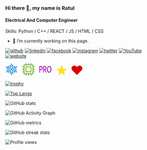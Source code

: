 ### Hi there 👋, my name is Ratul
#### Electrical And Computer Engineer

Skills: Python / C++ / REACT / JS / HTML / CSS

- 🔭 I’m currently working on this page. 


[<img src='https://cdn.jsdelivr.net/npm/simple-icons@3.0.1/icons/github.svg' alt='github' height='40'>](https://github.com/raratul)  [<img src='https://cdn.jsdelivr.net/npm/simple-icons@3.0.1/icons/linkedin.svg' alt='linkedin' height='40'>](https://www.linkedin.com/in/ra-tul-610020195/)  [<img src='https://cdn.jsdelivr.net/npm/simple-icons@3.0.1/icons/facebook.svg' alt='facebook' height='40'>](https://www.facebook.com/bizarre.ratul)  [<img src='https://cdn.jsdelivr.net/npm/simple-icons@3.0.1/icons/instagram.svg' alt='instagram' height='40'>](https://www.instagram.com/ra_ratul/)  [<img src='https://cdn.jsdelivr.net/npm/simple-icons@3.0.1/icons/twitter.svg' alt='twitter' height='40'>](https://twitter.com/@RatulRa)  [<img src='https://cdn.jsdelivr.net/npm/simple-icons@3.0.1/icons/youtube.svg' alt='YouTube' height='40'>](https://www.youtube.com/channel/@kiratul5280)  [<img src='https://cdn.jsdelivr.net/npm/simple-icons@3.0.1/icons/icloud.svg' alt='website' height='40'>](https://www.kiratul.xyz/)  

<a href='https://archiveprogram.github.com/'><img src='https://raw.githubusercontent.com/acervenky/animated-github-badges/master/assets/acbadge.gif' width='40' height='40'></a> <a href='https://docs.github.com/en/developers'><img src='https://raw.githubusercontent.com/acervenky/animated-github-badges/master/assets/devbadge.gif' width='40' height='40'></a> <a href='https://github.com/pricing'><img src='https://raw.githubusercontent.com/acervenky/animated-github-badges/master/assets/pro.gif' width='40' height='40'></a> <a href='https://stars.github.com/'><img src='https://raw.githubusercontent.com/acervenky/animated-github-badges/master/assets/starbadge.gif' width='35' height='35'></a> <a href='https://docs.github.com/en/github/supporting-the-open-source-community-with-github-sponsors'><img src='https://raw.githubusercontent.com/acervenky/animated-github-badges/master/assets/sponsorbadge.gif' width='35' height='35'></a> 

[![trophy](https://github-profile-trophy.vercel.app/?username=raratul)](https://github.com/ryo-ma/github-profile-trophy)

[![Top Langs](https://github-readme-stats.vercel.app/api/top-langs/?username=raratul)](https://github.com/anuraghazra/github-readme-stats)

![GitHub stats](https://github-readme-stats.vercel.app/api?username=raratul&show_icons=true)  

![GitHub Activity Graph](https://activity-graph.herokuapp.com/graph?username=raratul)  

![GitHub metrics](https://metrics.lecoq.io/raratul)  

![GitHub streak stats](https://streak-stats.demolab.com/?user=raratul)  

![Profile views](https://gpvc.arturio.dev/raratul)  
